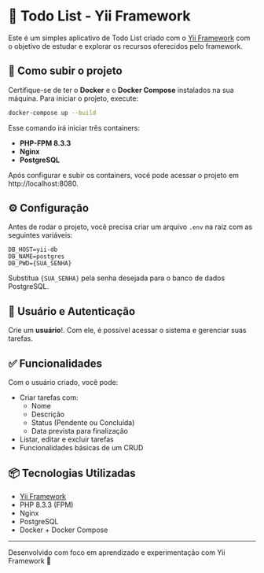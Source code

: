 # 📝 Todo List - Yii Framework

Este é um simples aplicativo de Todo List criado com o [Yii Framework](https://www.yiiframework.com/) com o objetivo de estudar e explorar os recursos oferecidos pelo framework.

## 🚀 Como subir o projeto

Certifique-se de ter o **Docker** e o **Docker Compose** instalados na sua máquina.
Para iniciar o projeto, execute:

```bash
docker-compose up --build
```

Esse comando irá iniciar três containers:

- **PHP-FPM 8.3.3**
- **Nginx**
- **PostgreSQL**

Após configurar e subir os containers, vocé pode acessar o projeto em http://localhost:8080.

## ⚙️ Configuração

Antes de rodar o projeto, você precisa criar um arquivo `.env` na raiz com as seguintes variáveis:

```env
DB_HOST=yii-db
DB_NAME=postgres
DB_PWD={SUA_SENHA}
```

Substitua `{SUA_SENHA}` pela senha desejada para o banco de dados PostgreSQL.

## 👤 Usuário e Autenticação

Crie um **usuário**!. Com ele, é possível acessar o sistema e gerenciar suas tarefas.

## ✅ Funcionalidades

Com o usuário criado, você pode:

- Criar tarefas com:
  - Nome
  - Descrição
  - Status (Pendente ou Concluída)
  - Data prevista para finalização
- Listar, editar e excluir tarefas
- Funcionalidades básicas de um CRUD

## 📦 Tecnologias Utilizadas

- [Yii Framework](https://www.yiiframework.com/)
- PHP 8.3.3 (FPM)
- Nginx
- PostgreSQL
- Docker + Docker Compose

---

Desenvolvido com foco em aprendizado e experimentação com Yii Framework 🚧

